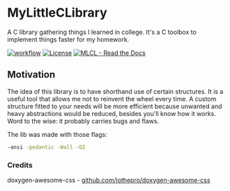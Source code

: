 # MyLittleCLibrary
A C library gathering things I learned in college. It's a C toolbox to implement things faster for my homework.

[![workflow](https://github.com/cydaw6/MyLittleCLibrary/actions/workflows/c-cpp.yml/badge.svg)](https://github.com/cydaw6/MyLittleCLibrary/actions/workflows/c-cpp.yml)
[![License](https://img.shields.io/badge/License-MIT-blue)](#license)
[![MLCL  -  Read the Docs](https://img.shields.io/badge/MLCL_-_Read_the_Docs-347deb?logo=Read+the+Docs)](https://cydaw6.github.io/MyLittleCLibrary/html/index.html)



## Motivation

The idea of this library is to have shorthand use of certain structures.
It is a useful tool that allows me not to reinvent the wheel every time. 
A custom structure fitted to your needs will be more efficient because unwanted 
and heavy abstractions would be reduced, besides you'll know how it works. 
Word to the wise: it probably carries bugs and flaws.

The lib was made with those flags:
```bash
-ansi -pedantic -Wall -O2
```

### Credits
doxygen-awesome-css - [github.com/jothepro/doxygen-awesome-css](https://github.com/jothepro/doxygen-awesome-css)
